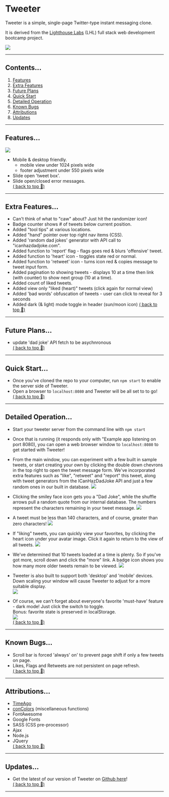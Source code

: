 # Tweeter

Tweeter is a simple, single-page Twitter-type instant messaging clone.

It is derived from the <a href="www.lighthouselabs.ca">Lighthouse Labs</a> (LHL) full stack web development bootcamp project.

![](image-tweeter-mockup.jpg)  

--- 
## Contents...  
1. [Features](#features)
2. [Extra Features](#extra-features)
3. [Future Plans](#future-plans)
4. [Quick Start](#quick-start)
5. [Detailed Operation](#detailed-operation)
6. [Known Bugs](#known-bugs)
7. [Attributions](#attributions)
8. [Updates](#updates)
--- 
## Features...  
![](tweeter-overview.gif)
- Mobile & desktop friendly.
  - mobile view under 1024 pixels wide
  - footer adjustment under 550 pixels wide   
- Slide open 'tweet box'.
- Slide open/closed error messages.  
[( back to top 🔺)](#tweeter)
---
## Extra Features...
- Can't think of what to "caw" about? Just hit the randomizer icon!
- Badge counter shows # of tweets below current position.
- Added "tool tips" at various locations.
- Added "hand" pointer over top right nav items (CSS).
- Added 'random dad jokes' generator with API call to "icanhazdadjoke.com".
- Added function to 'report' flag - flags goes red & blurs 'offensive' tweet.
- Added function to 'heart' icon - toggles state red or normal.
- Added function to 'retweet' icon - turns icon red & copies message to tweet input form.  
- Added pagination to showing tweets - displays 10 at a time then link (with counter) to show next group (10 at a time).
- Added count of liked tweets.
- Added view only "liked (heart)" tweets (click again for normal view)  
- Added 'bad words' obfuscation of tweets - user can click to reveal for 3 seconds
- Added dark (& light) mode toggle in header (sun/moon icon)
[( back to top 🔺)](#tweeter)
--- 
## Future Plans...
- update 'dad joke' API fetch to be asychnronous  
[( back to top 🔺)](#tweeter)
--- 
## Quick Start...  
- Once you've cloned the repo to your computer, run ```npm start``` to enable the server side of Tweeter.
- Open a browser to ```localhost:8080``` and Tweeter will be all set to to go!  
[( back to top 🔺)](#tweeter)
--- 
## Detailed Operation...  
- Start your tweeter server from the command line with ```npm start```
- Once that is running (it responds only with "Example app listening on port 8080), you can open a web browser window to ```localhost:8080``` to get started with Tweeter!

- From the main window, you can experiment with a few built in sample tweets, or start creating your own by clicking the double down chevrons in the top right to open the tweet message form.  We've incorporated extra features such as "like", "retweet" and "report" this tweet, along with tweet generators from the ICanHazDadJoke API and just a few random ones in our built in database. 
![](image-mainusing-desktop.png)

- Clicking the smiley face icon gets you a "Dad Joke", while the shuffle arrows pull a random quote from our internal database.  The numbers represent the characters remaining in your tweet message.
![](image-main-compose.png)

- A tweet must be less than 140 characters, and of course, greater than zero characters!
![](image-main-error.png)

- If "liking" tweets, you can quickly view your favorites, by clicking the heart icon under your avatar image.  Click it again to return to the view of all tweets.
![](image-mainfavs.png)

- We've determined that 10 tweets loaded at a time is plenty.  So if you've got more, scroll down and click the "more" link.  A badge icon shows you how many more older tweets remain to be viewed.
![](image-main-pagination.png)

- Tweeter is also built to support both 'desktop' and 'mobile' devices.  Down scaling your window will cause Tweeter to adjust for a more suitable display.   
![](image-tweeter-phone.jpg)  
- Of course, we can't forget about everyone's favorite 'must-have' feature - dark mode! Just click the switch to toggle.  
Bonus: favorite state is preserved in localStorage.  
![](tweeter-darkmode.gif)  
[( back to top 🔺)](#tweeter)
--- 
## Known Bugs...
- Scroll bar is forced 'always' on' to prevent page shift if only a few tweets on page.  
- Likes, Flags and Retweets are not persistent on page refresh.  
[( back to top 🔺)](#tweeter)
---
## Attributions...
- [TimeAgo](https://timeago.yarp.com/)
- [conColors](https://github.com/ej8899/conColors) (miscellaneous functions)
- FontAwesome
- Google Fonts
- SASS (CSS pre-processor)
- Ajax
- Node.js
- JQuery  
[( back to top 🔺)](#tweeter)
---  
## Updates...
- Get the latest of our version of Tweeter on [Github here](https://github.com/ej8899/tweeter)!  
[( back to top 🔺)](#tweeter)
---
